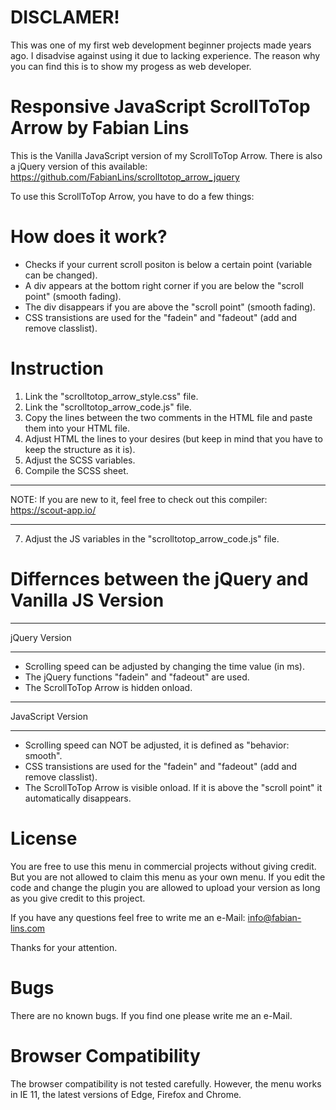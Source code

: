 # DISCLAMER!
This was one of my first web development beginner projects made years ago. I disadvise against using it due to lacking experience. The reason why you can find this is to show my progess as web developer.

# Responsive JavaScript ScrollToTop Arrow by Fabian Lins
This is the Vanilla JavaScript version of my ScrollToTop Arrow. There is also a jQuery version of this available:
https://github.com/FabianLins/scrolltotop_arrow_jquery

To use this ScrollToTop Arrow, you have to do a few things:

# How does it work?
- Checks if your current scroll positon is below a certain point (variable can be changed).
- A div appears at the bottom right corner if you are below the "scroll point" (smooth fading).
- The div disappears if you are above the "scroll point" (smooth fading).
- CSS transistions are used for the "fadein" and "fadeout" (add and remove classlist).

# Instruction
1. Link the "scrolltotop_arrow_style.css" file.
2. Link the "scrolltotop_arrow_code.js" file.
3. Copy the lines between the two comments in the HTML file and paste them into your HTML file.
4. Adjust HTML the lines to your desires (but keep in mind that you have to keep the structure as it is).
5. Adjust the SCSS variables.
6. Compile the SCSS sheet.
______________
  NOTE: If you are new to it, feel free to check out this compiler: https://scout-app.io/
______________
7. Adjust the JS variables in the "scrolltotop_arrow_code.js" file.

# Differnces between the jQuery and Vanilla JS Version
______________
  jQuery Version
______________
- Scrolling speed can be adjusted by changing the time value (in ms).
- The jQuery functions "fadein" and "fadeout" are used.
- The ScrollToTop Arrow is hidden onload.

______________
  JavaScript Version
______________
- Scrolling speed can NOT be adjusted, it is defined as "behavior:  smooth".
- CSS transistions are used for the "fadein" and "fadeout" (add and remove classlist).
- The ScrollToTop Arrow is visible onload. If it is above the "scroll point" it automatically disappears.

# License
You are free to use this menu in commercial projects without giving credit.
But you are not allowed to claim this menu as your own menu.
If you edit the code and change the plugin you are allowed to upload your version as long as you give credit to this project.

If you have any questions feel free to write me an e-Mail:
info@fabian-lins.com

Thanks for your attention.

# Bugs
There are no known bugs. If you find one please write me an e-Mail.

# Browser Compatibility
The browser compatibility is not tested carefully. However, the menu works in IE 11, the latest versions of Edge, Firefox and Chrome.
